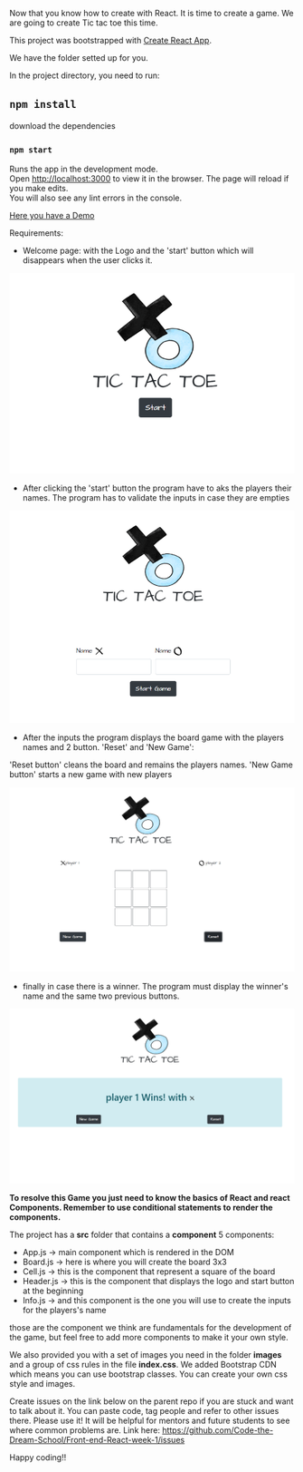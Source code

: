 Now that you know how to create with React. It is time to create a game. We are going to create Tic tac toe this time.

This project was bootstrapped with [Create React App](https://github.com/facebook/create-react-app).

We have the folder setted up for you.

In the project directory, you need to run:

## `npm install`

download the dependencies

### `npm start`

Runs the app in the development mode.<br />
Open [http://localhost:3000](http://localhost:3000) to view it in the browser.
The page will reload if you make edits.<br />
You will also see any lint errors in the console.

[Here you have a Demo](https://xenodochial-mcnulty-3024f6.netlify.app/)

Requirements:

* Welcome page: with the Logo and the 'start' button which will disappears when the user clicks it.
<img src="./react-section-1-andresochoa91/src/images/finalLook/welcome.png">

* After clicking the 'start' button the program have to aks the players their names. The program has to validate the inputs in case they are empties

<img src="./react-section-1-andresochoa91/src/images/finalLook/inputs.png">

* After the inputs the program displays the board game with the players names and 2 button. 'Reset' and 'New Game':

'Reset button' cleans the board and remains the players names. 
'New Game button' starts a new game with new players

<img src="./react-section-1-andresochoa91/src/images/finalLook/beginning.png">

* finally in case there is a winner. The program must display the winner's name and the same two previous buttons.

<img src="./react-section-1-andresochoa91/src/images/finalLook/winner.png">

**To resolve this Game you just need to know the basics of React and react Components. Remember to use conditional statements to render the components.**


The project has a **src** folder that contains a **component** 5 components:

* App.js -> main component which is rendered in the DOM
* Board.js -> here is where you will create the board 3x3
* Cell.js -> this is the component that represent a square of the board
* Header.js -> this is the component that displays the logo and start button at the beginning
* Info.js -> and this component is the one you will use to create the inputs for the players's name

those are the component we think are fundamentals for the development of the game, but feel free to add more components to make it your own style.

We also provided you with a set of images you need in the folder **images** and a group of css rules in the file **index.css**. We added Bootstrap CDN which means you can use bootstrap classes. You can create your own css style and images.


Create issues on the link below on the parent repo if you are stuck and want to talk about it. You can paste code, tag people and refer to other issues there. Please use it! It will be helpful for mentors and future students to see where common problems are. Link here: https://github.com/Code-the-Dream-School/Front-end-React-week-1/issues


Happy coding!!
